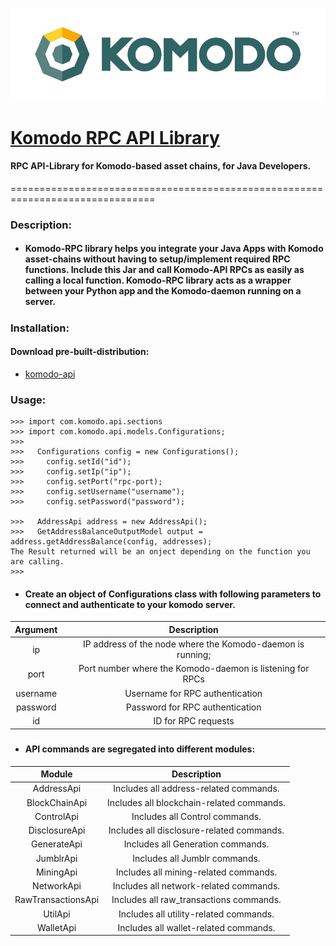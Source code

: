 ![Komodo_Logo](logo.png?raw=true)
# [Komodo RPC API Library](https://github.com/chrisgiffy/komodo-api-java/blob/master/jar/komodo-api.jar)

#### RPC API-Library for Komodo-based asset chains, for Java Developers.
===============================================================================
### Description:
- #### Komodo-RPC library helps you integrate your Java Apps with Komodo asset-chains without having to setup/implement required RPC functions. Include this Jar and call Komodo-API RPCs as easily as calling a local function. Komodo-RPC library acts as a wrapper between your Python app and the Komodo-daemon running on a server.
#####
### Installation:
#### Download pre-built-distribution:
- [komodo-api](https://github.com/chrisgiffy/komodo-api-java/blob/master/jar/komodo-api.jar)

### Usage:
``` {.sourceCode .java}
>>> import com.komodo.api.sections
>>> import com.komodo.api.models.Configurations;
>>>
>>>   Configurations config = new Configurations();
>>>		config.setId("id");
>>>		config.setIp("ip");
>>>		config.setPort("rpc-port);
>>>		config.setUsername("username");
>>>		config.setPassword("password");

>>>   AddressApi address = new AddressApi();
>>>   GetAddressBalanceOutputModel output = address.getAddressBalance(config, addresses);
The Result returned will be an onject depending on the function you are calling.
>>> 
```
 - #### Create an object of **Configurations** class with following parameters to connect and authenticate to your komodo server.
 |   Argument   |                                   Description                                   |
|:------------:|:-------------------------------------------------------------------------------: |
|   ip         | IP address of the node where the Komodo-daemon is running;                       |
|   port       |            Port number where the Komodo-daemon is listening for RPCs             |
| username     |                         Username for RPC authentication                          |
| password     |                         Password for RPC authentication                          |
|  id          |                     ID for RPC requests                                          |

 
#####
- #### API commands are segregated into different modules:
|          Module         |                                                                                                                                                                               Description                                                                                                                                                                               |
|:-----------------------:|:-----------------------------------------------------------------------------------------------------------------------------------------------------------------------------------------------------------------------------------------------------------------------------------------------------------------------------------------------------------------------:|
|      AddressApi     |  Includes all address-related commands.                                                                                                                                                                  |
|    BlockChainApi   | Includes all blockchain-related commands.                                                                                                                                                                                                  |
|      ControlApi     | Includes all Control commands.                                                                                                                                                                              |
|    DisclosureApi    | Includes all disclosure-related commands.                                                                                           |
|     GenerateApi     | Includes all Generation commands.                                                                                                                                                                 |
|      JumblrApi      | Includes all Jumblr commands.                                                                                                                                                           |
|      MiningApi      | Includes all mining-related commands.                                                                                                                                                                                               |
|      NetworkApi     | Includes all network-related commands.                                                                                                                                                                                                      |
| RawTransactionsApi | Includes all raw_transactions commands.  |
|       UtilApi      | Includes all utility-related commands.                                                                                                                                                                     |
|      WalletApi      | Includes all wallet-related commands.                                                                                                                                                                                                                      |
#####
